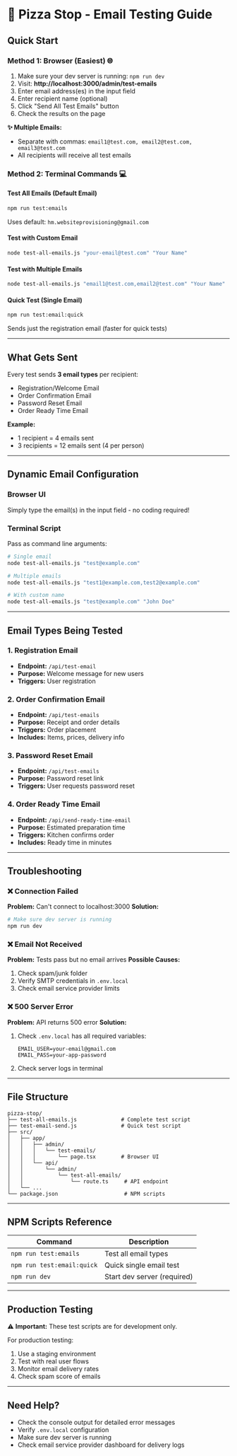 # 📧 Pizza Stop - Email Testing Guide

## Quick Start

### Method 1: Browser (Easiest) 🌐
1. Make sure your dev server is running: `npm run dev`
2. Visit: **http://localhost:3000/admin/test-emails**
3. Enter email address(es) in the input field
4. Enter recipient name (optional)
5. Click "Send All Test Emails" button
6. Check the results on the page

**✨ Multiple Emails:**
- Separate with commas: `email1@test.com, email2@test.com, email3@test.com`
- All recipients will receive all test emails

### Method 2: Terminal Commands 💻

#### Test All Emails (Default Email)
```bash
npm run test:emails
```
Uses default: `hm.websiteprovisioning@gmail.com`

#### Test with Custom Email
```bash
node test-all-emails.js "your-email@test.com" "Your Name"
```

#### Test with Multiple Emails
```bash
node test-all-emails.js "email1@test.com,email2@test.com" "Your Name"
```

#### Quick Test (Single Email)
```bash
npm run test:email:quick
```
Sends just the registration email (faster for quick tests)

---

## What Gets Sent

Every test sends **3 email types** per recipient:
- Registration/Welcome Email
- Order Confirmation Email
- Password Reset Email
- Order Ready Time Email

**Example:** 
- 1 recipient = 4 emails sent
- 3 recipients = 12 emails sent (4 per person)

---

## Dynamic Email Configuration

### Browser UI
Simply type the email(s) in the input field - no coding required!

### Terminal Script
Pass as command line arguments:
```bash
# Single email
node test-all-emails.js "test@example.com"

# Multiple emails
node test-all-emails.js "test1@example.com,test2@example.com"

# With custom name
node test-all-emails.js "test@example.com" "John Doe"
```

---

## Email Types Being Tested

### 1. Registration Email
- **Endpoint:** `/api/test-email`
- **Purpose:** Welcome message for new users
- **Triggers:** User registration

### 2. Order Confirmation Email
- **Endpoint:** `/api/test-emails`
- **Purpose:** Receipt and order details
- **Triggers:** Order placement
- **Includes:** Items, prices, delivery info

### 3. Password Reset Email
- **Endpoint:** `/api/test-emails`
- **Purpose:** Password reset link
- **Triggers:** User requests password reset

### 4. Order Ready Time Email
- **Endpoint:** `/api/send-ready-time-email`
- **Purpose:** Estimated preparation time
- **Triggers:** Kitchen confirms order
- **Includes:** Ready time in minutes

---

## Troubleshooting

### ❌ Connection Failed
**Problem:** Can't connect to localhost:3000
**Solution:** 
```bash
# Make sure dev server is running
npm run dev
```

### ❌ Email Not Received
**Problem:** Tests pass but no email arrives
**Possible Causes:**
1. Check spam/junk folder
2. Verify SMTP credentials in `.env.local`
3. Check email service provider limits

### ❌ 500 Server Error
**Problem:** API returns 500 error
**Solution:**
1. Check `.env.local` has all required variables:
   ```
   EMAIL_USER=your-email@gmail.com
   EMAIL_PASS=your-app-password
   ```
2. Check server logs in terminal

---

## File Structure

```
pizza-stop/
├── test-all-emails.js              # Complete test script
├── test-email-send.js              # Quick test script
├── src/
│   ├── app/
│   │   ├── admin/
│   │   │   └── test-emails/
│   │   │       └── page.tsx        # Browser UI
│   │   └── api/
│   │       └── admin/
│   │           └── test-all-emails/
│   │               └── route.ts     # API endpoint
│   └── ...
└── package.json                     # NPM scripts
```

---

## NPM Scripts Reference

| Command | Description |
|---------|-------------|
| `npm run test:emails` | Test all email types |
| `npm run test:email:quick` | Quick single email test |
| `npm run dev` | Start dev server (required) |

---

## Production Testing

⚠️ **Important:** These test scripts are for development only.

For production testing:
1. Use a staging environment
2. Test with real user flows
3. Monitor email delivery rates
4. Check spam score of emails

---

## Need Help?

- Check the console output for detailed error messages
- Verify `.env.local` configuration
- Make sure dev server is running
- Check email service provider dashboard for delivery logs

